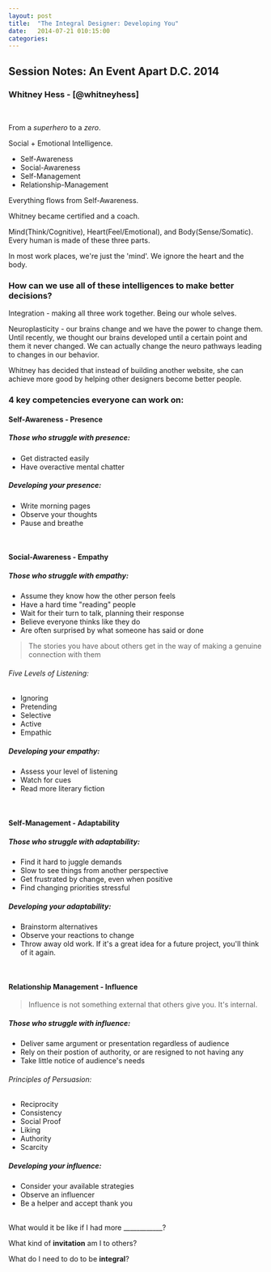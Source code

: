 ```yaml
---
layout: post
title:  "The Integral Designer: Developing You"
date:   2014-07-21 010:15:00
categories:
---
```


## Session Notes: An Event Apart D.C. 2014


### Whitney Hess - [@whitneyhess]
<br>

From a *superhero* to a *zero*.

Social + Emotional Intelligence.

- Self-Awareness
- Social-Awareness
- Self-Management
- Relationship-Management

Everything flows from Self-Awareness.

Whitney became certified and a coach.

Mind(Think/Cognitive), Heart(Feel/Emotional), and Body(Sense/Somatic). Every human is made of these three parts.

In most work places, we're just the 'mind'. We ignore the heart and the body.
<br>
### How can we use all of these intelligences to make better decisions?

Integration - making all three work together. Being our whole selves.

Neuroplasticity - our brains change and we have the power to change them. Until recently, we thought our brains developed until a certain point and them it never changed. We can actually change the neuro pathways leading to changes in our behavior.

Whitney has decided that instead of building another website, she can achieve more good by helping other designers become better people.
<br>
### 4 key competencies everyone can work on:

#### Self-Awareness - Presence

##### Those who struggle with presence: 
- Get distracted easily
- Have overactive mental chatter

##### Developing your presence:
- Write morning pages
- Observe your thoughts
- Pause and breathe

<br>

#### Social-Awareness - Empathy

##### Those who struggle with empathy: 
- Assume they know how the other person feels
- Have a hard time "reading" people
- Wait for their turn to talk, planning their response
- Believe everyone thinks like they do
- Are often surprised by what someone has said or done

>The stories you have about others get in the way of making a genuine connection with them

###### Five Levels of Listening: 
- Ignoring
- Pretending
- Selective
- Active
- Empathic

##### Developing your empathy:
- Assess your level of listening
- Watch for cues
- Read more literary fiction

<br>

#### Self-Management - Adaptability

##### Those who struggle with adaptability: 
- Find it hard to juggle demands
- Slow to see things from another perspective
- Get frustrated by change, even when positive
- Find changing priorities stressful

##### Developing your adaptability:
- Brainstorm alternatives
- Observe your reactions to change
- Throw away old work. If it's a great idea for a future project, you'll think of it again.

<br>

#### Relationship Management - Influence

>Influence is not something external that others give you. It's internal.

##### Those who struggle with influence: 
- Deliver same argument or presentation regardless of audience
- Rely on their postion of authority, or are resigned to not having any
- Take little notice of audience's needs

###### Principles of Persuasion:
- Reciprocity
- Consistency
- Social Proof
- Liking
- Authority
- Scarcity

##### Developing your influence:
- Consider your available strategies
- Observe an influencer
- Be a helper and accept thank you

<br>
What would it be like if I had more ____________?

What kind of **invitation** am I to others?

What do I need to do to be **integral**?